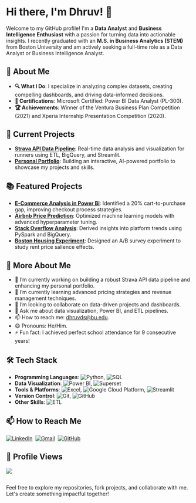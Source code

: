 # Hi there, I'm Dhruv! 👋

Welcome to my GitHub profile! I'm a **Data Analyst** and **Business Intelligence Enthusiast** with a passion for turning data into actionable insights. I recently graduated with an **M.S. in Business Analytics (STEM)** from Boston University and am actively seeking a full-time role as a Data Analyst or Business Intelligence Analyst.

## 🌟 About Me
- **🔍 What I Do**: I specialize in analyzing complex datasets, creating compelling dashboards, and driving data-informed decisions.
- **🎯 Certifications**: Microsoft Certified: Power BI Data Analyst (PL-300).
- **🏆 Achievements**: Winner of the Ventura Business Plan Competition (2021) and Xperia Internship Presentation Competition (2020).

## 🚀 Current Projects
- **[Strava API Data Pipeline](https://github.com/dhruvds58/BA882-Strava-Team4)**: Real-time data analysis and visualization for runners using ETL, BigQuery, and Streamlit.
- **[Personal Portfolio](https://tinyurl.com/DhruvShahPortfolio)**: Building an interactive, AI-powered portfolio to showcase my projects and skills.

## 📚 Featured Projects
- **[E-Commerce Analysis in Power BI](https://github.com/dhruvds58/Power-BI-Dashboard-for-an-E-Commerce-Website)**: Identified a 20% cart-to-purchase gap, improving checkout process strategies.
- **[Airbnb Price Prediction](https://github.com/dhruvds58/Airbnb-Price-Prediction)**: Optimized machine learning models with advanced hyperparameter tuning.
- **[Stack Overflow Analysis](https://github.com/dhruvds58/Stack-Overflow-Platform-Analysis)**: Derived insights into platform trends using PySpark and BigQuery.
- **[Boston Housing Experiment](https://github.com/dhruvds58/boston-housing-experiment)**: Designed an A/B survey experiment to study rent price salience effects.

## 🌟 More About Me
- 🔭 I’m currently working on building a robust Strava API data pipeline and enhancing my personal portfolio.
- 🌱 I’m currently learning advanced pricing strategies and revenue management techniques.
- 👯 I’m looking to collaborate on data-driven projects and dashboards.
- 💬 Ask me about data visualization, Power BI, and ETL pipelines.
- 📫 How to reach me: [dhruvds@bu.edu](mailto:dhruvds@bu.edu).
- 😄 Pronouns: He/Him.
- ⚡ Fun fact: I achieved perfect school attendance for 9 consecutive years!

## 🛠 Tech Stack
- **Programming Languages**: ![Python](https://img.shields.io/badge/Python-3776AB?style=flat&logo=python&logoColor=white), ![SQL](https://img.shields.io/badge/SQL-336791?style=flat&logo=postgresql&logoColor=white)
- **Data Visualization**: ![Power BI](https://img.shields.io/badge/Power%20BI-F2C811?style=flat&logo=powerbi&logoColor=black), ![Superset](https://img.shields.io/badge/Apache%20Superset-000000?style=flat&logo=apache-superset&logoColor=white)
- **Tools & Platforms**: ![Excel](https://img.shields.io/badge/Microsoft%20Excel-217346?style=flat&logo=microsoft-excel&logoColor=white), ![Google Cloud Platform](https://img.shields.io/badge/Google%20Cloud%20Platform-4285F4?style=flat&logo=google-cloud&logoColor=white), ![Streamlit](https://img.shields.io/badge/Streamlit-FF4B4B?style=flat&logo=streamlit&logoColor=white)
- **Version Control**: ![Git](https://img.shields.io/badge/Git-F05032?style=flat&logo=git&logoColor=white), ![GitHub](https://img.shields.io/badge/GitHub-181717?style=flat&logo=github&logoColor=white)
- **Other Skills**: ![ETL](https://img.shields.io/badge/ETL-0A192F?style=flat&logo=apache&logoColor=white)

## 📫 How to Reach Me
<a href="https://www.linkedin.com/in/dhruv-shah8/" target="_blank"><img alt="LinkedIn" src="https://img.shields.io/badge/LinkedIn-0A66C2?style=flat&logo=linkedin&logoColor=white"/></a>&nbsp;
<a href="mailto:dhruvds@bu.edu" target="_blank"><img alt="Gmail" src="https://img.shields.io/badge/Gmail-D14836?style=flat&logo=gmail&logoColor=white"/></a>&nbsp;
<a href="https://github.com/dhruvds58" target="_blank"><img alt="GitHub" src="https://img.shields.io/badge/GitHub%20-%23121011.svg?&style=flat&logo=github&logoColor=white"/></a>

## 👀 Profile Views
<img src="https://profile-counter.glitch.me/dhruvds58/count.svg" />


##
Feel free to explore my repositories, fork projects, and collaborate with me. Let's create something impactful together!


